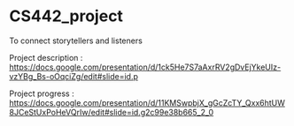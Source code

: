 # CS442_project
To connect storytellers and listeners

Project description : https://docs.google.com/presentation/d/1ck5He7S7aAxrRV2gDvEjYkeUIz-vzYBg_Bs-oOqciZg/edit#slide=id.p

Project progress : https://docs.google.com/presentation/d/11KMSwpbjX_gGcZcTY_Qxx6htUW8JCeStUxPoHeVQrIw/edit#slide=id.g2c99e38b665_2_0
